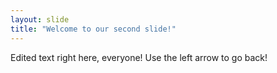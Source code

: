 ```yaml
---
layout: slide
title: "Welcome to our second slide!"
---
```

Edited text right here, everyone!
Use the left arrow to go back!
